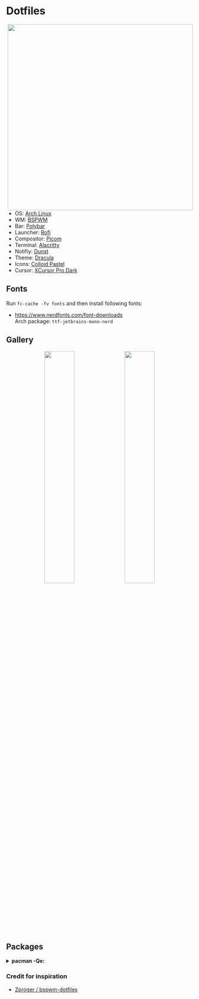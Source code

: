 <h1 align="left"> Dotfiles</h1> 
<img align="right" width="500px" src="https://raw.githubusercontent.com/alexeymasasin/dotfiles/refs/heads/main/images/bspwm.ppg"/>

- OS: <a target="_blank" href="https://archlinux.org/">Arch Linux</a> <br/>
- WM: <a target="_blank" href="https://github.com/baskerville/bspwm">BSPWM</a> <br/>
- Bar: <a target="_blank" href="https://github.com/polybar/polybar">Polybar</a> <br/>
- Launcher: <a target="_blank" href="https://github.com/davatorium/rofi">Rofi</a> <br/>
- Compositor: <a target="_blank" href="https://github.com/FT-Labs/picom">Picom</a> <br/>
- Terminal: <a href="https://alacritty.org/">Alacritty</a> <br/>
- Notifiy: <a target="_blank" href="https://github.com/dunst-project/dunst">Dunst</a> <br/>
- Theme: <a target="_blank" href="https://draculatheme.com/gtk">Dracula</a> <br/>
- Icons: <a target="_blank" href="https://www.gnome-look.org/p/2200291">Colloid Pastel</a> <br/>
- Cursor: <a target="_blank" href="https://www.gnome-look.org/p/1481466">XCursor Pro Dark</a> <br/>

## Fonts
Run `fc-cache -fv fonts` and then install following fonts:
- https://www.nerdfonts.com/font-downloads <br>
      Arch package: `ttf-jetbrains-mono-nerd`

## Gallery
  <p align="center">
    <img src="https://raw.githubusercontent.com/alexeymasasin/dotfiles/refs/heads/main/images/bspwm.ppg" width="40%" />
    &nbsp;&nbsp;
    <img src="https://raw.githubusercontent.com/alexeymasasin/dotfiles/refs/heads/main/images/ranger.ppg" width="40%" />
  </p>

## Packages
<details>
  <summary><b>pacman -Qe:</b></summary>
  
  ```
    alacritty 0.13.2-3
    amd-ucode 20240909.552ed9b8-1
    base 3-2
    base-devel 1-2
    blueberry 1.4.8-2
    bluez-utils 5.78-1
    bspwm 0.9.10-4
    deskreen 2.0.4-5
    discord 0.0.70-1
    dmenu 5.3-3
    dunst 1.11.0-1
    efibootmgr 18-3
    feh 3.10.3-1
    firefox 131.0-1
    flameshot 12.1.0-5
    git 2.47.0-1
    gpick 0.3-2
    grub 2:2.12-3
    gst-plugin-pipewire 1:1.2.5-1
    gvfs 1.56.0-1
    htop 3.3.0-3
    i2c-tools 4.3-6
    i3lock 2.15-2
    intel-media-driver 24.3.3-1
    iwd 2.22-1
    libpulse 17.0-3
    libva-intel-driver 2.4.1-3
    libva-mesa-driver 1:24.2.4-1
    linux 6.11.2.arch1-1
    linux-firmware 20240909.552ed9b8-1
    lsof 4.99.3-2
    lxappearance 0.6.3-5
    ly 1.0.2-1
    nano 8.2-1
    neofetch 7.1.0-2
    neovim 0.10.2-1
    network-manager-applet 1.36.0-1
    networkmanager 1.48.10-1
    nodejs-lts-iron 20.18.0-1
    noto-fonts-cjk 20230817-2
    ntfs-3g 2022.10.3-1
    openrgb 0.9-4
    os-prober 1.81-2
    pavucontrol 1:6.1-1
    picom 12.1-3
    pipewire 1:1.2.5-1
    pipewire-alsa 1:1.2.5-1
    pipewire-jack 1:1.2.5-1
    polybar 3.7.2-2
    pulseaudio 17.0-3
    pulseaudio-bluetooth 17.0-3
    rofi 1.7.5-3
    rxvt-unicode 9.31-6
    smartmontools 7.4-2
    sxhkd 0.6.2-4
    telegram-desktop 5.6.1-1
    thunar-volman 4.18.0-3
    unzip 6.0-21
    vi 1:070224-6
    vim 9.1.0764-1
    visual-studio-code-bin 1.94.0-1
    vlc 3.0.21-6
    vulkan-intel 1:24.2.4-1
    vulkan-radeon 1:24.2.4-1
    wget 1.24.5-3
    wireless_tools 30.pre9-4
    wireplumber 0.5.6-1
    xclip 0.13-5
    xcolor 0.5.1-4
    xdg-utils 1.2.1-1
    xdo 0.5.7-3
    xf86-video-amdgpu 23.0.0-2
    xf86-video-ati 1:22.0.0-2
    xf86-video-nouveau 1.0.17-3
    xf86-video-vmware 13.4.0-3
    xorg-server 21.1.13-1
    xorg-xinit 1.4.2-2
    xorg-xrandr 1.5.2-2
    yarn 1.22.22-2
    zram-generator 1.1.2-1
  ```
</details>

### Credit for inspiration
- [Zproger / bspwm-dotfiles](https://github.com/Zproger/bspwm-dotfiles)
